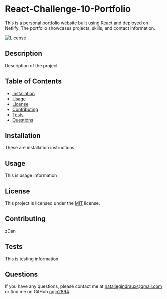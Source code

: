# React-Challenge-10-Portfolio
This is a personal portfolio website built using React and deployed on Netlify. The portfolio showcases projects, skills, and contact information.

![License](https://img.shields.io/badge/license-MIT-brightgreen)

## Description
Description of the project

## Table of Contents
- [Installation](#installation)
- [Usage](#usage)
- [License](#license)
- [Contributing](#contributing)
- [Tests](#tests)
- [Questions](#questions)

## Installation
These are installation instructions

## Usage
This is usage information 

## License
This project is licensed under the [MIT]([License](https://opensource.org/licenses/MIT)) license.

## Contributing
zDan

## Tests
This is testing information

## Questions
If you have any questions, please contact me at [nataliegindraux@gmail.com](mailto:nataliegindraux@gmail.com) or find me on GitHub [ngin2894](https://github.com/ngin2894).